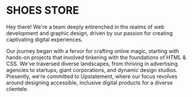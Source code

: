 # SHOES STORE
Hey there! We're a team deeply entrenched in the realms of web development and graphic design, driven by our passion for creating captivating digital experiences.

Our journey began with a fervor for crafting online magic, starting with hands-on projects that involved tinkering with the foundations of HTML & CSS. We've traversed diverse landscapes, from thriving in advertising agencies to startups, giant corporations, and dynamic design studios. Presently, we're committed to Upstatement, where our focus revolves around designing accessible, inclusive digital products for a diverse clientele.
